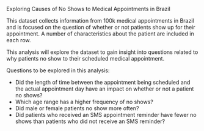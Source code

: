 Exploring Causes of No Shows to Medical Appointments in Brazil

This dataset collects information from 100k medical appointments in Brazil and is focused on the question of whether or not patients show up for their appointment. A number of characteristics about the patient are included in each row.

This analysis will explore the dataset to gain insight into questions related to why patients no show to their scheduled medical appointment.

Questions to be explored in this analysis:
- Did the length of time between the appointment being scheduled and the actual appointment day have an impact on whether or not a patient no shows?
- Which age range has a higher frequency of no shows?
- Did male or female patients no show more often?
- Did patients who received an SMS appointment reminder have fewer no shows than patients who did not receive an SMS reminder?
